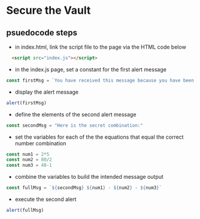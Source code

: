 # Secure the Vault

## psuedocode steps

- in index.html, link the script file to the page via the HTML code below

```html
  <script src="index.js"></script>
```
- in the index.js page, set a constant for the first alert message

```javascript
const firstMsg = `You have received this message because you have been chosen to open an important vault.`
```

- display the alert message
```javascript
alert(firstMsg)
```
- define the elements of the second alert message

```javascript
const secondMsg = "Here is the secret combination:"
```

- set the variables for each of the the equations that equal the correct number combination

```javascript
const num1 = 2*5
const num2 = 80/2
const num3 = 40-1
```
 
- combine the variables to build the intended message output
```javascript
const fullMsg = `${secondMsg} ${num1} - ${num2} - ${num3}`
```

- execute the second alert
```javascript
alert(fullMsg)
```